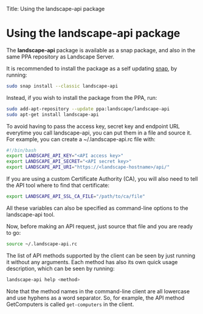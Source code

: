 Title: Using the landscape-api package

# Using the landscape-api package

The **landscape-api** package is available as a snap package, and also in the same PPA repository as Landscape Server.

It is recommended to install the package as a self updating [snap](https://ubuntu.com/core/services/guide/snaps-intro), by running:

```bash
sudo snap install --classic landscape-api
```

Instead, if you wish to install the package from the PPA, run:

```bash
sudo add-apt-repository --update ppa:landscape/landscape-api
sudo apt-get install landscape-api
```

To avoid having to pass the access key, secret key and endpoint URL everytime you call landscape-api, you can put them in a file and source it. For example, you can create a ~/.landscape-api.rc file with:

```bash
#!/bin/bash
export LANDSCAPE_API_KEY="<API access key>"
export LANDSCAPE_API_SECRET="<API secret key>"
export LANDSCAPE_API_URI="https://<landscape-hostname>/api/"
```

If you are using a custom Certificate Authority (CA), you will also need to tell the API tool where to find that certificate:

```bash
export LANDSCAPE_API_SSL_CA_FILE="/path/to/ca/file"
```

All these variables can also be specified as command-line options to the landscape-api tool.

Now, before making an API request, just source that file and you are ready to go:

```bash
source ~/.landscape-api.rc
```

The list of API methods supported by the client can be seen by just running it without any arguments. Each method has also its own quick usage description, which can be seen by running:

```bash
landscape-api help <method>
```

Note that the method names in the command-line client are all lowercase and use hyphens as a word separator. So, for example, the API method GetComputers is called `get-computers` in the client.
